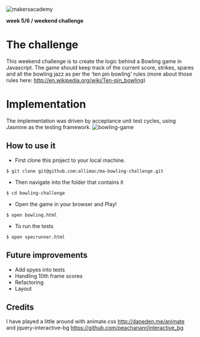 ![makersacademy](https://github.com/allimac/resources/blob/master/ma_logo.png)

**week 5/6 / weekend challenge**

# The challenge

This weekend challenge is to create the logic behind a Bowling game in Javascript. The game should keep track of the current score, strikes, spares and all the bowling jazz as per the 'ten pin bowling' rules (more about those rules here: http://en.wikipedia.org/wiki/Ten-pin_bowling)


# Implementation

The implementation was driven by acceptance unit test cycles, using Jasmine as the testing framework.
![bowling-game](https://github.com/allimac/ma-bowling-challenge/blob/master/images/screenshot.png)

## How to use it
- First clone this project to your local machine.
```
$ git clone git@github.com:allimac/ma-bowling-challenge.git
```
- Then navigate into the folder that contains it
```
$ cd bowling-challenge
```
- Open the game in your browser and Play!
```
$ open bowling.html
```
- To run the tests
```
$ open specrunner.html
```

## Future improvements
- Add spyes into tests
- Handling 10th frame scores
- Refactoring
- Layout

## Credits
I have played a little around with animate.css http://daneden.me/animate and jquery-interactive-bg https://github.com/peachananr/interactive_bg
